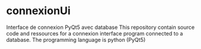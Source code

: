 # connexionUi
Interface de connexion PyQt5 avec database
This repository contain source code and 
ressources for a connexion interface program connected to a database.
The programming language is python (PyQt5)
